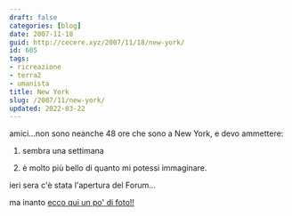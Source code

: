 ```yaml
---
draft: false
categories: [blog]
date: 2007-11-18
guid: http://cecere.xyz/2007/11/18/new-york/
id: 605
tags:
- ricreazione
- terra2
- umanista
title: New York
slug: /2007/11/new-york/
updated: 2022-03-22
---
```


amici…non sono neanche 48 ore che sono a New York, e devo ammettere:
  
1) sembra una settimana
  
2) è molto più bello di quanto mi potessi immaginare.

ieri sera c'è stata l'apertura del Forum…
  
ma inanto [ecco qui un po' di foto!!](http://www.flickr.com/photos/krur/)